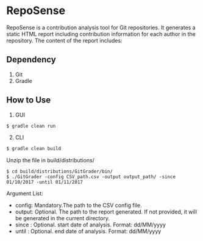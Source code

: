 # RepoSense
RepoSense is a contribution analysis tool for Git repositories. It generates a static HTML report including contribution information for each author in the repository. 
The content of the report includes:

## Dependency
1. Git
2. Gradle
## How to Use
1. GUI
```sh
$ gradle clean run
```
2. CLI
```sh
$ gradle clean build
```
Unzip the file in build/distributions/
```
$ cd build/distributions/GitGrader/bin/
$ ./GitGrader -config CSV_path.csv -output output_path/ -since 01/10/2017 -until 01/11/2017
```
Argument List:
- config: Mandatory.The path to the CSV config file.
- output: Optional. The path to the report generated. If not provided, it will be generated in the current directory.
- since : Optional. start date of analysis. Format: dd/MM/yyyy
- until : Optional. end date of analysis. Format: dd/MM/yyyy
